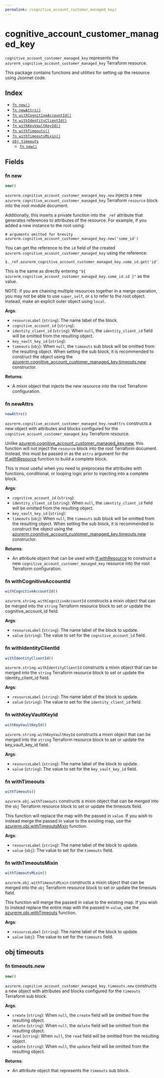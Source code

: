 ```yaml
---
permalink: /cognitive_account_customer_managed_key/
---
```


# cognitive_account_customer_managed_key

`cognitive_account_customer_managed_key` represents the `azurerm_cognitive_account_customer_managed_key` Terraform resource.



This package contains functions and utilities for setting up the resource using Jsonnet code.


## Index

* [`fn new()`](#fn-new)
* [`fn newAttrs()`](#fn-newattrs)
* [`fn withCognitiveAccountId()`](#fn-withcognitiveaccountid)
* [`fn withIdentityClientId()`](#fn-withidentityclientid)
* [`fn withKeyVaultKeyId()`](#fn-withkeyvaultkeyid)
* [`fn withTimeouts()`](#fn-withtimeouts)
* [`fn withTimeoutsMixin()`](#fn-withtimeoutsmixin)
* [`obj timeouts`](#obj-timeouts)
  * [`fn new()`](#fn-timeoutsnew)

## Fields

### fn new

```ts
new()
```


`azurerm.cognitive_account_customer_managed_key.new` injects a new `azurerm_cognitive_account_customer_managed_key` Terraform `resource`
block into the root module document.

Additionally, this inserts a private function into the `_ref` attribute that generates references to attributes of the
resource. For example, if you added a new instance to the root using:

    # arguments omitted for brevity
    azurerm.cognitive_account_customer_managed_key.new('some_id')

You can get the reference to the `id` field of the created `azurerm.cognitive_account_customer_managed_key` using the reference:

    $._ref.azurerm_cognitive_account_customer_managed_key.some_id.get('id')

This is the same as directly entering `"${ azurerm_cognitive_account_customer_managed_key.some_id.id }"` as the value.

NOTE: if you are chaining multiple resources together in a merge operation, you may not be able to use `super`, `self`,
or `$` to refer to the root object. Instead, make an explicit outer object using `local`.

**Args**:
  - `resourceLabel` (`string`): The name label of the block.
  - `cognitive_account_id` (`string`): 
  - `identity_client_id` (`string`):  When `null`, the `identity_client_id` field will be omitted from the resulting object.
  - `key_vault_key_id` (`string`): 
  - `timeouts` (`obj`):  When `null`, the `timeouts` sub block will be omitted from the resulting object. When setting the sub block, it is recommended to construct the object using the [azurerm.cognitive_account_customer_managed_key.timeouts.new](#fn-timeoutsnew) constructor.

**Returns**:
- A mixin object that injects the new resource into the root Terraform configuration.


### fn newAttrs

```ts
newAttrs()
```


`azurerm.cognitive_account_customer_managed_key.newAttrs` constructs a new object with attributes and blocks configured for the `cognitive_account_customer_managed_key`
Terraform resource.

Unlike [azurerm.cognitive_account_customer_managed_key.new](#fn-new), this function will not inject the `resource`
block into the root Terraform document. Instead, this must be passed in as the `attrs` argument for the
[tf.withResource](https://github.com/tf-libsonnet/core/tree/main/docs#fn-withresource) function to build a complete block.

This is most useful when you need to preprocess the attributes with functions, conditional, or looping logic prior to
injecting into a complete block.

**Args**:
  - `cognitive_account_id` (`string`): 
  - `identity_client_id` (`string`):  When `null`, the `identity_client_id` field will be omitted from the resulting object.
  - `key_vault_key_id` (`string`): 
  - `timeouts` (`obj`):  When `null`, the `timeouts` sub block will be omitted from the resulting object. When setting the sub block, it is recommended to construct the object using the [azurerm.cognitive_account_customer_managed_key.timeouts.new](#fn-timeoutsnew) constructor.

**Returns**:
  - An attribute object that can be used with [tf.withResource](https://github.com/tf-libsonnet/core/tree/main/docs#fn-withresource) to construct a new `cognitive_account_customer_managed_key` resource into the root Terraform configuration.


### fn withCognitiveAccountId

```ts
withCognitiveAccountId()
```

`azurerm.string.withCognitiveAccountId` constructs a mixin object that can be merged into the `string`
Terraform resource block to set or update the cognitive_account_id field.



**Args**:
  - `resourceLabel` (`string`): The name label of the block to update.
  - `value` (`string`): The value to set for the `cognitive_account_id` field.


### fn withIdentityClientId

```ts
withIdentityClientId()
```

`azurerm.string.withIdentityClientId` constructs a mixin object that can be merged into the `string`
Terraform resource block to set or update the identity_client_id field.



**Args**:
  - `resourceLabel` (`string`): The name label of the block to update.
  - `value` (`string`): The value to set for the `identity_client_id` field.


### fn withKeyVaultKeyId

```ts
withKeyVaultKeyId()
```

`azurerm.string.withKeyVaultKeyId` constructs a mixin object that can be merged into the `string`
Terraform resource block to set or update the key_vault_key_id field.



**Args**:
  - `resourceLabel` (`string`): The name label of the block to update.
  - `value` (`string`): The value to set for the `key_vault_key_id` field.


### fn withTimeouts

```ts
withTimeouts()
```

`azurerm.obj.withTimeouts` constructs a mixin object that can be merged into the `obj`
Terraform resource block to set or update the timeouts field.

This function will replace the map with the passed in `value`. If you wish to instead merge the
passed in value to the existing map, use the [azurerm.obj.withTimeoutsMixin](TODO) function.

**Args**:
  - `resourceLabel` (`string`): The name label of the block to update.
  - `value` (`obj`): The value to set for the `timeouts` field.


### fn withTimeoutsMixin

```ts
withTimeoutsMixin()
```

`azurerm.obj.withTimeoutsMixin` constructs a mixin object that can be merged into the `obj`
Terraform resource block to set or update the timeouts field.

This function will merge the passed in value to the existing map. If you wish
to instead replace the entire map with the passed in `value`, use the [azurerm.obj.withTimeouts](TODO)
function.


**Args**:
  - `resourceLabel` (`string`): The name label of the block to update.
  - `value` (`obj`): The value to set for the `timeouts` field.


## obj timeouts



### fn timeouts.new

```ts
new()
```


`azurerm.cognitive_account_customer_managed_key.timeouts.new` constructs a new object with attributes and blocks configured for the `timeouts`
Terraform sub block.



**Args**:
  - `create` (`string`):  When `null`, the `create` field will be omitted from the resulting object.
  - `delete` (`string`):  When `null`, the `delete` field will be omitted from the resulting object.
  - `read` (`string`):  When `null`, the `read` field will be omitted from the resulting object.
  - `update` (`string`):  When `null`, the `update` field will be omitted from the resulting object.

**Returns**:
  - An attribute object that represents the `timeouts` sub block.
